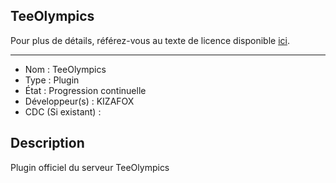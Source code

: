 ## TeeOlympics

Pour plus de détails, référez-vous au texte de licence disponible [ici](LICENSE).

------------------------------------

- Nom : TeeOlympics
- Type : Plugin
- État : Progression continuelle
- Développeur(s) : KIZAFOX
- CDC (Si existant) :


## Description
Plugin officiel du serveur TeeOlympics
